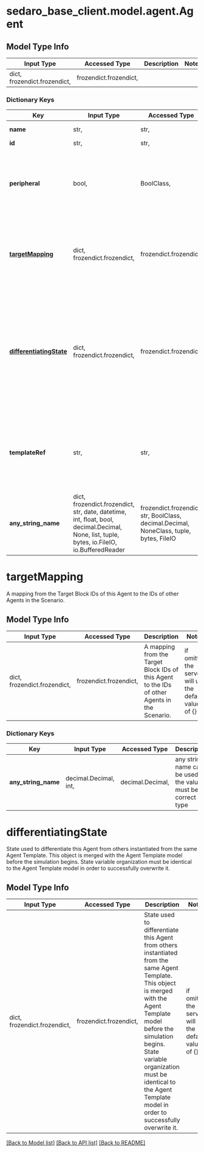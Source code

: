 # sedaro_base_client.model.agent.Agent

## Model Type Info
Input Type | Accessed Type | Description | Notes
------------ | ------------- | ------------- | -------------
dict, frozendict.frozendict,  | frozendict.frozendict,  |  | 

### Dictionary Keys
Key | Input Type | Accessed Type | Description | Notes
------------ | ------------- | ------------- | ------------- | -------------
**name** | str,  | str,  | The unique name of this Agent. | 
**id** | str,  | str,  |  | [optional] 
**peripheral** | bool,  | BoolClass,  | If true, this Agent is considered a Peripheral Agent within the Scenario. | [optional] if omitted the server will use the default value of False
**[targetMapping](#targetMapping)** | dict, frozendict.frozendict,  | frozendict.frozendict,  | A mapping from the Target Block IDs of this Agent to the IDs of other Agents in the Scenario. | [optional] if omitted the server will use the default value of {}
**[differentiatingState](#differentiatingState)** | dict, frozendict.frozendict,  | frozendict.frozendict,  | State used to differentiate this Agent from others instantiated from the same Agent Template. This object is merged with the Agent Template model before the simulation begins.  State variable organization must be identical to the Agent Template model in order to successfully overwrite it. | [optional] if omitted the server will use the default value of {}
**templateRef** | str,  | str,  | Relationship to zero or one &#x60;TemplateRef&#x60; blocks. Reverse key: &#x60;TemplateRef.agents&#x60;. On delete: &#x60;SET_NONE&#x60; (set relationship field to &#x60;None&#x60; when referenced block is deleted). | [optional] 
**any_string_name** | dict, frozendict.frozendict, str, date, datetime, int, float, bool, decimal.Decimal, None, list, tuple, bytes, io.FileIO, io.BufferedReader | frozendict.frozendict, str, BoolClass, decimal.Decimal, NoneClass, tuple, bytes, FileIO | any string name can be used but the value must be the correct type | [optional]

# targetMapping

A mapping from the Target Block IDs of this Agent to the IDs of other Agents in the Scenario.

## Model Type Info
Input Type | Accessed Type | Description | Notes
------------ | ------------- | ------------- | -------------
dict, frozendict.frozendict,  | frozendict.frozendict,  | A mapping from the Target Block IDs of this Agent to the IDs of other Agents in the Scenario. | if omitted the server will use the default value of {}

### Dictionary Keys
Key | Input Type | Accessed Type | Description | Notes
------------ | ------------- | ------------- | ------------- | -------------
**any_string_name** | decimal.Decimal, int,  | decimal.Decimal,  | any string name can be used but the value must be the correct type | [optional] 

# differentiatingState

State used to differentiate this Agent from others instantiated from the same Agent Template. This object is merged with the Agent Template model before the simulation begins.  State variable organization must be identical to the Agent Template model in order to successfully overwrite it.

## Model Type Info
Input Type | Accessed Type | Description | Notes
------------ | ------------- | ------------- | -------------
dict, frozendict.frozendict,  | frozendict.frozendict,  | State used to differentiate this Agent from others instantiated from the same Agent Template. This object is merged with the Agent Template model before the simulation begins.  State variable organization must be identical to the Agent Template model in order to successfully overwrite it. | if omitted the server will use the default value of {}

[[Back to Model list]](../../README.md#documentation-for-models) [[Back to API list]](../../README.md#documentation-for-api-endpoints) [[Back to README]](../../README.md)

